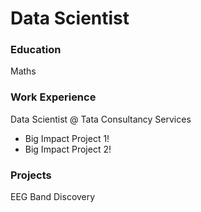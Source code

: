 # Data Scientist
### Education
Maths

### Work Experience
Data Scientist @ Tata Consultancy Services
- Big Impact Project 1!
- Big Impact Project 2!

### Projects 
EEG Band Discovery
